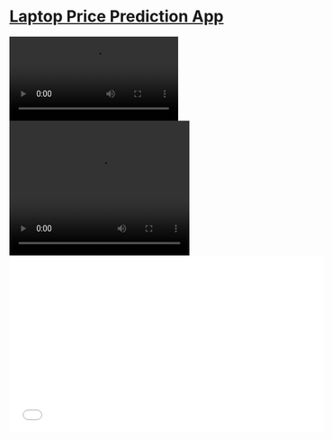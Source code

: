 # [Laptop Price Prediction App](https://mohammadwasiq0-laptop-price-prediction-main-4zc6zw.streamlit.app/)

<video src="https://github.com/mohammadwasiq0/Laptop-Price-Prediction/blob/main/Laptop%20Price%20Prediction.mp4" controls="controls" style="max-width: 730px;">
</video>

<video src="(https://github.com/mohammadwasiq0/Laptop-Price-Prediction/blob/main/Laptop%20Price%20Prediction.mp4]" width="320" height="240" controls>
  Your browser does not support the video tag.
</video>

<iframe width="560" height="315" src="(https://github.com/mohammadwasiq0/Laptop-Price-Prediction/blob/main/Laptop%20Price%20Prediction.mp4" frameborder="0" allowfullscreen></iframe>
